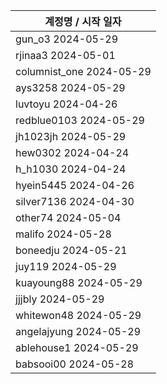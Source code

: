 | 계정명 / 시작 일자|
|--------|
| gun_o3 2024-05-29 |
| rjinaa3 2024-05-01 |
| columnist_one 2024-05-29 |
| ays3258 2024-05-29 |
| luvtoyu 2024-04-26 |
| redblue0103 2024-05-29 |
| jh1023jh 2024-05-29 |
| hew0302 2024-04-24 |
| h_h1030 2024-04-24 |
| hyein5445 2024-04-26 |
| silver7136 2024-04-30 |
| other74 2024-05-04 |
| malifo 2024-05-28 |
| boneedju  2024-05-21 |
| juy119  2024-05-29 |
| kuayoung88  2024-05-29 |
| jjjbly  2024-05-29 |
| whitewon48  2024-05-29 |
| angelajyung  2024-05-29 |
| ablehouse1  2024-05-29 |
| babsooi00  2024-05-28 |
